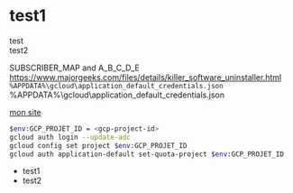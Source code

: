 # test1

test  
test2

SUBSCRIBER_MAP and A_B_C_D_E  
https://www.majorgeeks.com/files/details/killer_software_uninstaller.html  
`%APPDATA%\gcloud\application_default_credentials.json`  
%APPDATA%\gcloud\application_default_credentials.json

[mon site](https://example.com)

```bash
$env:GCP_PROJET_ID = <gcp-project-id>  
gcloud auth login --update-adc  
gcloud config set project $env:GCP_PROJET_ID  
gcloud auth application-default set-quota-project $env:GCP_PROJET_ID
```

- test1
- test2
